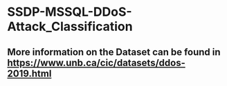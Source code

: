 # SSDP-MSSQL-DDoS-Attack_Classification

## More information on the Dataset can be found in https://www.unb.ca/cic/datasets/ddos-2019.html 
